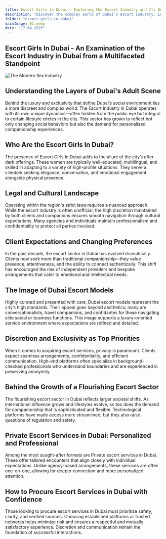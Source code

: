 ```yaml
---
title: Escort Girls in Dubai – Exploring the Escort Industry and Its Unique Dynamics
description: "Discover the complex world of Dubai's escort industry. Learn about the dynamics, client expectations, and the allure of escort girls in Dubai. Explore the legal landscape, the rising demand for personalized companionship, and the top priorities of discretion and exclusivity."
folder: "escort-girls-in-dubai"
mainImage: 01.webp
date: "17.04.2025"
---
```


## Escort Girls In Dubai - An Examination of the Escort Industry in Dubai from a Multifaceted Standpoint

![The Modern Sex Industry](/assets/img/media/escort-girls-in-dubai/01.webp "The Modern Sex Industry")

## Understanding the Layers of Dubai's Adult Scene

Behind the luxury and exclusivity that define Dubai’s social environment lies a more discreet and complex world. The Escort Industry in Dubai operates with its own unique dynamics—often hidden from the public eye but integral to certain lifestyle circles in the city. This sector has grown to reflect not only changing social behaviors but also the demand for personalized companionship experiences.

## Who Are the Escort Girls In Dubai?

The presence of Escort Girls In Dubai adds to the allure of the city’s after-dark offerings. These women are typically well-educated, multilingual, and skilled in adapting to a variety of high-profile situations. They serve a clientele seeking elegance, conversation, and emotional engagement alongside physical presence.

## Legal and Cultural Landscape

Operating within the region's strict laws requires a nuanced approach. While the escort industry is often unofficial, the high discretion maintained by both clients and companions ensures smooth navigation through cultural expectations. Many agencies and individuals maintain professionalism and confidentiality to protect all parties involved.

## Client Expectations and Changing Preferences

In the past decade, the escort sector in Dubai has evolved dramatically. Clients now seek more than traditional companionship—they value presence, attentiveness, and the ability to connect authentically. This shift has encouraged the rise of independent providers and bespoke arrangements that cater to emotional and intellectual needs.

## The Image of Dubai Escort Models

Highly curated and presented with care, Dubai escort models represent the city’s high standards. Their appeal goes beyond aesthetics; many are conversationalists, travel companions, and confidantes for those navigating elite social or business functions. This image supports a luxury-oriented service environment where expectations are refined and detailed.

## Discretion and Exclusivity as Top Priorities

When it comes to acquiring escort services, privacy is paramount. Clients expect seamless arrangements, confidentiality, and efficient communication. High-end platforms often specialize in background-checked professionals who understand boundaries and are experienced in preserving anonymity.

## Behind the Growth of a Flourishing Escort Sector

The flourishing escort sector in Dubai reflects larger societal shifts. As international influence grows and lifestyles evolve, so too does the demand for companionship that is sophisticated and flexible. Technological platforms have made access more streamlined, but they also raise questions of regulation and safety.

## Private Escort Services in Dubai: Personalized and Professional

Among the most sought-after formats are Private escort services in Dubai. These offer tailored encounters that align closely with individual expectations. Unlike agency-based arrangements, these services are often one-on-one, allowing for deeper connection and more personalized attention.

## How to Procure Escort Services in Dubai with Confidence

Those looking to procure escort services in Dubai must prioritize safety, clarity, and verified sources. Choosing established platforms or trusted networks helps minimize risk and ensures a respectful and mutually satisfactory experience. Discretion and communication remain the foundation of successful interactions.
